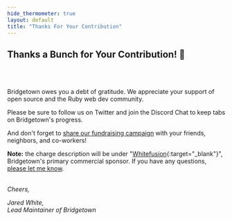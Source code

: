 ```yaml
---
hide_thermometer: true
layout: default
title: "Thanks For Your Contribution"
---
```


<section-wrapper style="padding-top:5rem"><section markdown="1">

## Thanks a Bunch for Your Contribution! 💚

<br/><br/>

Bridgetown owes you a debt of gratitude. We appreciate your support of open source and the Ruby web dev community.

Please be sure to follow us on Twitter and join the Discord Chat to keep tabs on Bridgetown's progress.

And don't forget to [share our fundraising campaign](/) with your friends, neighbors, and co-workers!

**Note:** the charge description will be under "[Whitefusion](https://www.whitefusion.studio){:target="_blank"}", Bridgetown's primary commercial sponsor. If you have any questions, [please let me know](mailto:jared@whitefusion.studio).  
&nbsp;

_Cheers,_

_Jared White,_  
_Lead Maintainer of Bridgetown_

</section></section-wrapper>